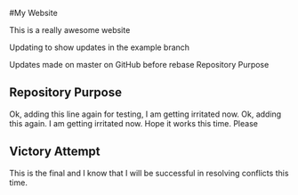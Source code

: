 #My Website

This is a really awesome website

Updating to show updates in the example branch

Updates made on master on GitHub before rebase
Repository Purpose 

## Repository Purpose
Ok, adding this line again for testing, I am getting irritated now. 
Ok, adding this again. I am getting irritated now. Hope it works this time. Please


## Victory Attempt

This is the final and I know that I will be successful in resolving conflicts this time. 
